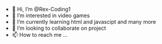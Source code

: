 - 👋 Hi, I’m @Rex-Coding1
- 👀 I’m interested in video games
- 🌱 I’m currently learning html and javascipt and many more
- 💞️ I’m looking to collaborate on project
- 📫 How to reach me ...

<!---
Rex-Coding1/Rex-Coding1 is a ✨ special ✨ repository because its `README.md` (this file) appears on your GitHub profile.
You can click the Preview link to take a look at your changes.
--->

